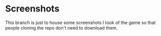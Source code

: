 # Screenshots

This branch is just to house some screenshots I took of the game so that people cloning the repo don't need to download them.
